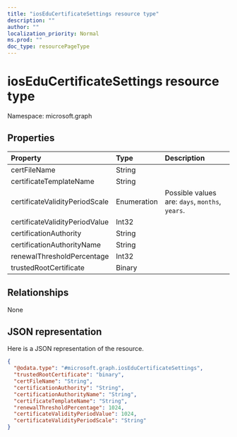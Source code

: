 ```yaml
---
title: "iosEduCertificateSettings resource type"
description: ""
author: ""
localization_priority: Normal
ms.prod: ""
doc_type: resourcePageType
---
```


# iosEduCertificateSettings resource type


Namespace: microsoft.graph



## Properties
|Property|Type|Description|
|:---|:---|:---|
|certFileName|String||
|certificateTemplateName|String||
|certificateValidityPeriodScale|Enumeration| Possible values are: `days`, `months`, `years`.|
|certificateValidityPeriodValue|Int32||
|certificationAuthority|String||
|certificationAuthorityName|String||
|renewalThresholdPercentage|Int32||
|trustedRootCertificate|Binary||

## Relationships
None

## JSON representation
Here is a JSON representation of the resource.
<!-- {
  "blockType": "resource",
  "@odata.type": "microsoft.graph.iosEduCertificateSettings"
}
-->
``` json
{
  "@odata.type": "#microsoft.graph.iosEduCertificateSettings",
  "trustedRootCertificate": "binary",
  "certFileName": "String",
  "certificationAuthority": "String",
  "certificationAuthorityName": "String",
  "certificateTemplateName": "String",
  "renewalThresholdPercentage": 1024,
  "certificateValidityPeriodValue": 1024,
  "certificateValidityPeriodScale": "String"
}
```

